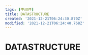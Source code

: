 ```yaml
---
tags: [中间件]
title: DATASTRUCTURE
created: '2021-12-21T06:24:30.870Z'
modified: '2021-12-21T06:24:40.768Z'
---
```


# DATASTRUCTURE
